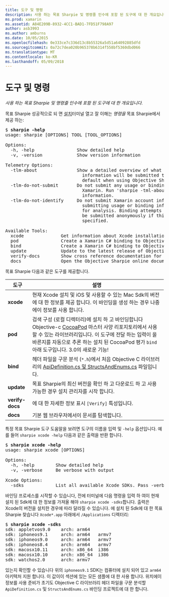 ```yaml
---
title: 도구 및 명령
description: 사용 하는 목표 Sharpie 및 명령줄 인수에 포함 된 도구에 대 한 개요입니다.
ms.prod: xamarin
ms.assetid: A84E209B-8932-4CC1-BAD1-7FD51F798A97
author: asb3993
ms.author: amburns
ms.date: 10/05/2015
ms.openlocfilehash: 0e333ce7c336d13c8b55326a5d51a64092885dfd
ms.sourcegitcommit: 0a72c7dea020b965378b6314f558bf5360dbd066
ms.translationtype: MT
ms.contentlocale: ko-KR
ms.lasthandoff: 05/09/2018
---
```

# <a name="tools--commands"></a>도구 및 명령

_사용 하는 목표 Sharpie 및 명령줄 인수에 포함 된 도구에 대 한 개요입니다._

<style type="text/css"> .terminal 파랑 {색: rgb(10,96,254);을 (를).terminal 녹색 {색: rgb(12,156,26);}.terminal 자홍 {색: rgb(152,12,103);을 (를) </style>


목표 Sharpie 성공적으로 되 면 [설치](~/cross-platform/macios/binding/objective-sharpie/get-started.md)터미널 열고 잘 이해는 <em>명령을</em> 목표 Sharpie에서 제공 하는:

<pre>$ <b>sharpie -help</b>
usage: sharpie [OPTIONS] TOOL [TOOL_OPTIONS]

Options:
  -h, -help                Show detailed help
  -v, -version             Show version information

Telemetry Options:
  -tlm-about               Show a detailed overview of what usage and binding
                             information will be submitted to Xamarin by
                             default when using Objective Sharpie.
  -tlm-do-not-submit       Do not submit any usage or binding information to
                             Xamarin. Run 'sharpie -tml-about' for more
                             information.
  -tlm-do-not-identify     Do not submit Xamarin account information when
                             submitting usage or binding information to Xamarin
                             for analysis. Binding attempts and usage data will
                             be submitted anonymously if this option is
                             specified.

Available Tools:
  xcode              Get information about Xcode installations and available SDKs.
  pod                Create a Xamarin C# binding to Objective-C CocoaPods
  bind               Create a Xamarin C# binding to Objective-C APIs
  update             Update to the latest release of Objective Sharpie
  verify-docs        Show cross reference documentation for [Verify] attributes
  docs               Open the Objective Sharpie online documentation</pre>

목표 Sharpie 다음과 같은 도구를 제공합니다.

|도구|설명|
|--- |--- |
|**xcode**|현재 Xcode 설치 및 iOS 및 사용할 수 있는 Mac Sdk의 버전에 대 한 정보를 제공 합니다. 이 바인딩을 생성 하는 경우 나중에이 정보를 사용 합니다.|
|**pod**|검색 구성 (로컬 디렉터리)에 설치 하 고 바인딩합니다 Objective-c [CocoaPod](https://cocoapods.org/) 마스터 사양 리포지토리에서 사용할 수 있는 라이브러리입니다. 이 도구에 전달 하는 입력이 올바른지를 자동으로 추론 하는 설치 된 CocoaPod 평가 `bind` 아래 도구입니다. 3.0의 새로운 기능!|
|**bind**|헤더 파일을 구문 분석 (`*.h`)에서 처음 Objective C 라이브러리의 [ApiDefinition.cs 및 StructsAndEnums.cs](~/cross-platform/macios/binding/objective-sharpie/platform/apidefinitions-structsandenums.md) 파일입니다.|
|**update**|목표 Sharpie의 최신 버전을 확인 하 고 다운로드 하 고 사용 가능한 경우 설치 관리자를 시작 합니다.|
|**verify-docs**|에 대 한 자세한 정보 표시 `[Verify]` 특성입니다.|
|**docs**|기본 웹 브라우저에서이 문서를 탐색합니다.|

특정 목표 Sharpie 도구 도움말을 보려면 도구의 이름을 입력 및 `-help` 옵션입니다. 예를 들어 `sharpie xcode -help` 다음과 같은 출력을 반환 합니다.

<pre>$ <b>sharpie xcode -help</b>
usage: sharpie xcode [OPTIONS]

Options:
  -h, -help        Show detailed help
  -v, -verbose     Be verbose with output

Xcode Options:
  -sdks            List all available Xcode SDKs. Pass -verbose for more details.</pre>

바인딩 프로세스를 시작할 수 있습니다, 전에 터미널에 다음 명령을 입력 하 여이 현재 설치 된 Sdk에 대 한 정보를 가져올 해야 `sharpie xcode -sdks`합니다. 출력은 Xcode의 버전을 설치한 경우에 따라 달라질 수 있습니다. 에 설치 된 Sdk에 대 한 목표 Sharpie 찾습니다 `Xcode*.app` 아래에서 `/Applications` 디렉터리:

<pre>$ <b>sharpie xcode -sdks</b>
<span class="terminal-blue">sdk:</span> appletvos9.0    <span class="terminal-green">arch:</span> arm64
<span class="terminal-blue">sdk:</span> iphoneos9.1     <span class="terminal-green">arch:</span> arm64   armv7
<span class="terminal-blue">sdk:</span> iphoneos9.0     <span class="terminal-green">arch:</span> arm64   armv7
<span class="terminal-blue">sdk:</span> iphoneos8.4     <span class="terminal-green">arch:</span> arm64   armv7
<span class="terminal-blue">sdk:</span> macosx10.11     <span class="terminal-green">arch:</span> x86_64  i386
<span class="terminal-blue">sdk:</span> macosx10.10     <span class="terminal-green">arch:</span> x86_64  i386
<span class="terminal-blue">sdk:</span> watchos2.0      <span class="terminal-green">arch:</span> armv7</pre>

있는지 확인할 수 있습니다 위의 `iphoneos9.1` SDK는 컴퓨터에 설치 되어 있고 `arm64` 아키텍처 지원 합니다. 이 값이이 섹션에 있는 모든 샘플에 대 한 사용 합니다. 위치에이 정보를 사용 준비가 초기도 Objective C 라이브러리 헤더 파일을 구문 분석할 `ApiDefinition.cs` 및 `StructsAndEnums.cs` 바인딩 프로젝트에 대 한 합니다.

